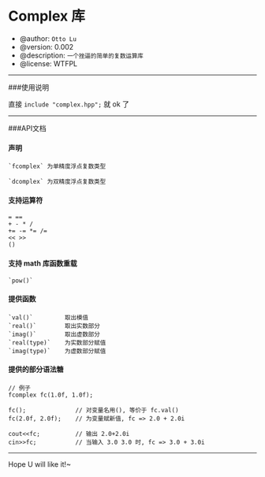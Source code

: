 Complex 库
====================

* @author: `Otto Lu`
* @version: 0.002
* @description: `一个挫逼的简单的复数运算库`
* @license: WTFPL

---------------------------
###使用说明

直接 `include "complex.hpp";` 就 ok 了

----------------------------
###API文档

#### 声明

	`fcomplex` 为单精度浮点复数类型
	
	`dcomplex` 为双精度浮点复数类型

#### 支持运算符

	= ==
	+ - * / 
	+= -= *= /=
	<< >>
	()

#### 支持 math 库函数重载
	`pow()`

#### 提供函数
	`val()`         取出模值
	`real()`        取出实数部分
	`imag()`        取出虚数部分
	`real(type)`    为实数部分赋值
	`imag(type)`    为虚数部分赋值

#### 提供的部分语法糖
	
	// 例子
	fcomplex fc(1.0f, 1.0f);

	fc();              // 对变量名用(), 等价于 fc.val()
	fc(2.0f, 2.0f);    // 为变量赋新值, fc => 2.0 + 2.0i

	cout<<fc;          // 输出 2.0+2.0i
	cin>>fc;           // 当输入 3.0 3.0 时, fc => 3.0 + 3.0i

------------------------------

Hope U will like it!~